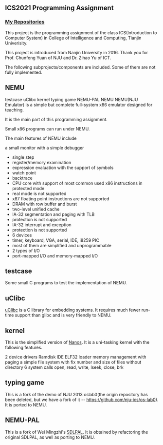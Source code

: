 ## ICS2021 Programming Assignment
### [My Repositories](https://gitee.com/trouverecc/NEMU2021)
This project is the programming assignment of the class ICS(Introduction to Computer System) in College of Intelligence and Computing, Tianjin Univerisity.

This project is introduced from Nanjin University in 2016. Thank you for Prof. Chunfeng Yuan of NJU and Dr. Zihao Yu of ICT.

The following subprojects/components are included. Some of them are not fully implemented.

## NEMU
testcase
uClibc
kernel
typing game
NEMU-PAL
NEMU
NEMU(NJU Emulator) is a simple but complete full-system x86 emulator designed for teaching. 

It is the main part of this programming assignment. 

Small x86 programs can run under NEMU. 

The main features of NEMU include

a small monitor with a simple debugger
* single step
* register/memory examination
* expression evaluation with the support of symbols
* watch point
* backtrace
* CPU core with support of most common used x86 instructions in protected mode
* real mode is not supported
* x87 floating point instructions are not supported
* DRAM with row buffer and burst
* two-level unified cache
* IA-32 segmentation and paging with TLB
* protection is not supported
* IA-32 interrupt and exception
* protection is not supported
* 6 devices
* timer, keyboard, VGA, serial, IDE, i8259 PIC
* most of them are simplified and unprogrammable
* 2 types of I/O
* port-mapped I/O and memory-mapped I/O
## testcase
Some small C programs to test the implementation of NEMU.

## uClibc
[uClibc](https://www.uclibc.org/) is a C library for embedding systems. It requires much fewer run-time support than glibc and is very friendly to NEMU.

## kernel
This is the simplified version of [Nanos](http://cslab.nju.edu.cn/opsystem). It is a uni-tasking kernel with the following features.

2 device drivers
Ramdisk
IDE
ELF32 loader
memory management with paging
a simple file system
with fix number and size of files
without directory
6 system calls
open, read, write, lseek, close, brk
## typing game
This is a fork of the demo of NJU 2013 oslab0(the origin repository has been deleted, but we have a fork of it -- https://github.com/nju-ics/os-lab0). It is ported to NEMU.

## NEMU-PAL
This is a fork of Wei Mingzhi's [SDLPAL](https://github.com/CecilHarvey/sdlpal). It is obtained by refactoring the original SDLPAL, as well as porting to NEMU.
